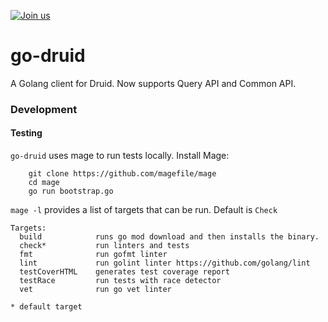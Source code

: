 [![Join us](https://img.shields.io/static/v1?label=slack&message=Join%20Us&color=blue)](https://Hiddennn.slack.com)

# go-druid
A Golang client for Druid.
Now supports Query API and Common API.

### Development

#### Testing
`go-druid` uses mage to run tests locally.
    Install Mage: 
```    
    git clone https://github.com/magefile/mage
    cd mage
    go run bootstrap.go
```
`mage -l` provides a list of targets that can be run. Default is `Check`

```
Targets:
  build            runs go mod download and then installs the binary.
  check*           run linters and tests
  fmt              run gofmt linter
  lint             run golint linter https://github.com/golang/lint
  testCoverHTML    generates test coverage report
  testRace         run tests with race detector
  vet              run go vet linter

* default target
```